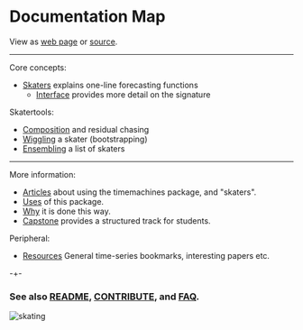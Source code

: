 

# Documentation Map
View as [web page](https://microprediction.github.io/timemachines/) or [source](https://github.com/microprediction/timemachines/blob/main/docs/source.md).


----------------------------------------------
Core concepts:

- [Skaters](https://microprediction.github.io/timemachines/skaters.html) explains one-line forecasting functions
    - [Interface](https://microprediction.github.io/timemachines/interface.html) provides more detail on the signature

Skatertools:

- [Composition](https://microprediction.github.io/timemachines/composition.html) and residual chasing
- [Wiggling](https://microprediction.github.io/timemachines/wiggling.html) a skater (bootstrapping)
- [Ensembling](https://microprediction.github.io/timemachines/ensembling.html) a list of skaters


-----------------------------------------------
More information:

- [Articles](https://microprediction.github.io/timemachines/articles.html) about using the timemachines package, and "skaters". 
- [Uses](https://microprediction.github.io/timemachines/interface.html) of this package.
- [Why](https://microprediction.github.io/timemachines/interface.html) it is done this way.
- [Capstone](https://microprediction.github.io/timemachines/capstone.html) provides a structured track for students. 

Peripheral:

- [Resources](https://microprediction.github.io/timemachines/resources.html) General time-series bookmarks, interesting papers etc.  


-+- 

### See also [README](https://github.com/microprediction/timemachines/blob/main/README.md),  [CONTRIBUTE](https://github.com/microprediction/timemachines/blob/main/CONTRIBUTE.md), and [FAQ](https://github.com/microprediction/timemachines/blob/main/FAQ.md).


![skating](https://i.imgur.com/elu5muO.png)
